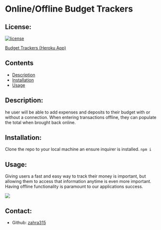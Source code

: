 # Online/Offline Budget Trackers

## License:

[![license](https://img.shields.io/badge/license-MIT-blue)](https://shields.io)

[Budget Trackers (Heroku App)](https://blooming-shore-98018.herokuapp.com/)

## Contents

- [Description](#description)
- [Installation](#installation)
- [Usage](#usage)

## Description:

he user will be able to add expenses and deposits to their budget with or without a connection. When entering transactions offline, they can populate the total when brought back online.

## Installation:

Clone the repo to your local machine an ensure inquirer is installed.
`npm i`

## Usage:

Giving users a fast and easy way to track their money is important, but allowing them to access that information anytime is even more important. Having offline functionality is paramount to our applications success.

![](Demo/Untitled_%20Jul%2025%2C%202021%209_58%20PM.gif)



## Contact:

- Github: [zahra315](https://github.com/zahra315)
